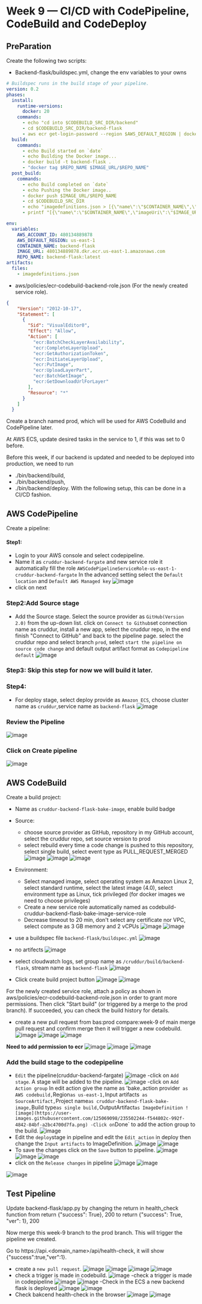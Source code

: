 # Week 9 — CI/CD with CodePipeline, CodeBuild and CodeDeploy

## PreParation
Create the following two scripts:
- Backend-flask/buildspec.yml, change the env variables to your owns
```yaml
# Buildspec runs in the build stage of your pipeline.
version: 0.2
phases:
  install:
    runtime-versions:
      docker: 20
    commands:
      - echo "cd into $CODEBUILD_SRC_DIR/backend"
      - cd $CODEBUILD_SRC_DIR/backend-flask
      - aws ecr get-login-password --region $AWS_DEFAULT_REGION | docker login --username AWS --password-stdin $IMAGE_URL
  build:
    commands:
      - echo Build started on `date`
      - echo Building the Docker image...          
      - docker build -t backend-flask .
      - "docker tag $REPO_NAME $IMAGE_URL/$REPO_NAME"
  post_build:
    commands:
      - echo Build completed on `date`
      - echo Pushing the Docker image..
      - docker push $IMAGE_URL/$REPO_NAME
      - cd $CODEBUILD_SRC_DIR
      - echo "imagedefinitions.json > [{\"name\":\"$CONTAINER_NAME\",\"imageUri\":\"$IMAGE_URL/$REPO_NAME\"}]" > imagedefinitions.json
      - printf "[{\"name\":\"$CONTAINER_NAME\",\"imageUri\":\"$IMAGE_URL/$REPO_NAME\"}]" > imagedefinitions.json

env:
  variables:
    AWS_ACCOUNT_ID: 480134889878
    AWS_DEFAULT_REGION: us-east-1
    CONTAINER_NAME: backend-flask
    IMAGE_URL: 480134889878.dkr.ecr.us-east-1.amazonaws.com
    REPO_NAME: backend-flask:latest
artifacts:
  files:
    - imagedefinitions.json
```    
- aws/policies/ecr-codebuild-backend-role.json (For the newly created service role).
```json
{
    "Version": "2012-10-17",
    "Statement": [
      {
        "Sid": "VisualEditor0",
        "Effect": "Allow",
        "Action": [
          "ecr:BatchCheckLayerAvailability",
          "ecr:CompleteLayerUpload",
          "ecr:GetAuthorizationToken",
          "ecr:InitiateLayerUpload",
          "ecr:PutImage",
          "ecr:UploadLayerPart",
          "ecr:BatchGetImage",
          "ecr:GetDownloadUrlForLayer"
        ],
        "Resource": "*"
      }
    ]
  }
 ``` 

Create a branch named prod, which will be used for AWS CodeBuild and CodePipeline later.

At AWS ECS, update desired tasks in the service to 1, if this was set to 0 before.

Before this week, if our backend is updated and needed to be deployed into production, we need to run 
- ./bin/backend/build, 
- ./bin/backend/push, 
- ./bin/backend/deploy. With the following setup, this can be done in a CI/CD fashion.

## AWS CodePipeline

Create a pipeline:
 #### Step1:
 - Login to your AWS console and select codepipeline.
 - Name it as `cruddur-backend-fargate` and new service role it automatically fill the role `AWSCodePipelineServiceRole-us-east-1-cruddur-backend-fargate`
 In the advanced setting select the `Default location` and `Default AWS Managed key`
 ![image](https://user-images.githubusercontent.com/125069098/235212747-7e2c12b6-6d03-4557-a2a8-28fe99266452.png)
 - click on next
 ### Step2:Add Source stage
 - Add the Source stage. Select the source provider as `GitHub(Version 2.0)` from the up-down list. click on `Connect to Github`set connection name as cruddur, 
   install a new app, select the cruddur repo, in the end finish "Connect to GitHub" and back to the pipeline page.
   select the cruddur repo and select branch `prod`, select `start the pipeline on source code change` and default output artifact format as `Codepipeline default` 
 ![image](https://user-images.githubusercontent.com/125069098/235213716-b5fdb71d-f27a-4485-977a-8691721b0f22.png)
 ### Step3: Skip this step for now we will build it later.
 ### Step4: 
 - For deploy stage, select deploy provide as `Amazon ECS`, choose cluster name as `cruddur`,service name as `backend-flask`
 ![image](https://user-images.githubusercontent.com/125069098/235217198-837ef26f-6bc2-40e0-9bef-a7c27e56f6f8.png)
### Review the Pipeline 
![image](https://user-images.githubusercontent.com/125069098/235217409-97b113eb-19d6-4ec9-9026-c6241642f5e4.png)
### Click on Create pipeline
![image](https://user-images.githubusercontent.com/125069098/235217633-36590f01-9a1e-45b0-a872-0721111e9d3e.png)

 ## AWS CodeBuild
 Create a build project:
 - Name as `cruddur-backend-flask-bake-image`, enable build badge
 - Source:
    - choose source provider as GitHub, repository in my GitHub account, select the cruddur repo, set source version to prod
    - select rebuild every time a code change is pushed to this repository, select single build, select event type as PULL_REQUEST_MERGED
 ![image](https://user-images.githubusercontent.com/125069098/235470897-982ba1a2-ad8c-4b5e-9861-6dd3b2ff7fc5.png)
 ![image](https://user-images.githubusercontent.com/125069098/235472149-e04aa2d1-4b0f-4099-9369-5a1f46a56b0c.png)
 ![image](https://user-images.githubusercontent.com/125069098/235473140-63075dac-8c97-44c3-a05b-8a83b3dd6e13.png)

- Environment:
    - Select managed image, select operating system as Amazon Linux 2, select standard runtime, select the latest image (4.0), select environment type as Linux, 
    tick privileged (for docker images we need to choose privileges)
    - Create a new service role automatically named as codebuild-cruddur-backend-flask-bake-image-service-role
    - Decrease timeout to 20 min, don't select any certificate nor VPC, select compute as 3 GB memory and 2 vCPUs
![image](https://user-images.githubusercontent.com/125069098/235473959-33485af3-06da-4152-b6a6-976af2e85d3a.png)
![image](https://user-images.githubusercontent.com/125069098/235474574-e960018b-6ff8-4262-9d3b-6456f71b959e.png)

- use a buildspec file `backend-flask/buildspec.yml`
![image](https://user-images.githubusercontent.com/125069098/235477745-eaa80f1c-82f6-4656-a474-8f5f9d9b1474.png)

- no artifects
![image](https://user-images.githubusercontent.com/125069098/235477911-eba7c0ed-e347-4740-a102-1201d1ae5a6a.png)

- select cloudwatch logs, set group name as `/cruddur/build/backend-flask`, stream name as `backend-flask`
![image](https://user-images.githubusercontent.com/125069098/235478761-1790bf8a-eba9-4cc0-9dcd-093467e4e469.png)
- Click create build project button
![image](https://user-images.githubusercontent.com/125069098/235479133-8758f01b-2df9-4d05-8746-0459f0833dba.png)
![image](https://user-images.githubusercontent.com/125069098/235479197-d7b027ef-1582-46b7-b3b8-96f9d07b3052.png)

For the newly created service role, attach a policy as shown in aws/policies/ecr-codebuild-backend-role.json in order to grant more permissions. 
Then click "Start build" (or triggered by a merge to the prod branch). If succeeded, you can check the build history for details.
- create a new pull request from bas:prod compare:week-9 of main merge pull request and confirm merge then it will trigger a new codebuild.
![image](https://user-images.githubusercontent.com/125069098/235495639-b750e684-db1f-42ef-a9af-258ef5eb290f.png)
![image](https://user-images.githubusercontent.com/125069098/235495964-48a6edae-1732-4b8a-8d6c-cd4f6c08de80.png)
![image](https://user-images.githubusercontent.com/125069098/235496679-c20f763a-23c8-45f3-8d28-6fb47e9096f7.png)

**Need to add permission to ecr**
![image](https://user-images.githubusercontent.com/125069098/235494470-7688144f-8070-4abb-9900-4fd3d6d0779b.png)
![image](https://user-images.githubusercontent.com/125069098/235494537-0506d9dd-26fe-4300-8b3d-43f78953ad4b.png)
![image](https://user-images.githubusercontent.com/125069098/235495382-a39592b6-93a0-4bf3-b540-4fe29def114b.png)

### Add the build stage to the codepipeline
- `Edit` the pipeline(cruddur-backend-fargate)
![image](https://user-images.githubusercontent.com/125069098/235499454-50c67f53-31c5-4559-a28a-06efec5f1030.png)
-click on `Add stage`. A stage will be added to the pipeline.
![image](https://user-images.githubusercontent.com/125069098/235499747-9511b3d5-a852-410f-8ad0-50f3a35211e3.png)
-click on `Add Action group`
In edit action give the name as 'bake`,`action provider` as AWS codebuild,`Region` as us-east-1, `Input artifacts` as SourceArtifact,`Project name` as cruddur-backend-flask-bake-image, `Build type` as single build, `OutputArtifact` as ImageDefinition
![image](https://user-images.githubusercontent.com/125069098/235502244-f544802c-992f-4842-84bf-a2bc4700d7fa.png)
-Click on `Done` to add the action group to the build.
![image](https://user-images.githubusercontent.com/125069098/235502480-c1a144fa-756e-4b76-95bf-828a33efaa1a.png)
- Edit the `deploy`stage in pipeline and edit the `Edit action` in deploy then change the `Input artifacts` to ImageDefinition.
![image](https://user-images.githubusercontent.com/125069098/235502883-ac3adc70-0e2c-42b5-bd08-0de4383c0b31.png)
![image](https://user-images.githubusercontent.com/125069098/235503274-fe0b7a8b-659b-424d-a1f0-4815f73102e4.png)
- To save the changes click on the `Save` button to pipeline.
![image](https://user-images.githubusercontent.com/125069098/235503502-b8838595-d27b-4d38-8b97-fa1949880c50.png)
![image](https://user-images.githubusercontent.com/125069098/235503562-bd4bd4d5-f18c-40b1-8b87-9845faf0d952.png)
![image](https://user-images.githubusercontent.com/125069098/235503630-3ead5715-dcce-47f1-a692-869a1cbeafa4.png)
- click on the `Release changes` in pipeline
![image](https://user-images.githubusercontent.com/125069098/235503835-ec725aad-8efb-4d71-ab4e-8bc291a8aabf.png)
![image](https://user-images.githubusercontent.com/125069098/235506059-34db02e9-8aeb-49ea-b1c9-0529dcdb4fc9.png)

![image](https://user-images.githubusercontent.com/125069098/235506804-cd4fa0bc-9681-4902-be3a-9ab403875369.png)


## Test Pipeline
Update backend-flask/app.py by changing the return in health_check function from return {"success": True}, 200 to return {"success": True, "ver": 1}, 200

Now merge this week-9 branch to the prod branch. This will trigger the pipeline we created.

Go to https://api.<domain_name>/api/health-check, it will show {"success":true,"ver":1}.

- create a `new pull request`.
![image](https://user-images.githubusercontent.com/125069098/235508971-da905951-532d-45db-9525-d23473b8f783.png)
![image](https://user-images.githubusercontent.com/125069098/235509118-f2c560d8-d6ce-4d12-9fef-99cee0550518.png)
![image](https://user-images.githubusercontent.com/125069098/235509172-646a8ed3-1818-4d4c-aa83-77aa01d5fac6.png)
![image](https://user-images.githubusercontent.com/125069098/235509232-7e83f757-33d8-4c4a-8fd7-4eb9839c03aa.png)
- check a trigger is made in codebuild.
![image](https://user-images.githubusercontent.com/125069098/235509364-d328a186-7503-49b3-ad4d-e9e8a2ad0d47.png)
-check a trigger is made in codepipeline
![image](https://user-images.githubusercontent.com/125069098/235509667-2f517d02-fda3-4f82-a06d-85792fb1a08f.png)
![image](https://user-images.githubusercontent.com/125069098/235509742-efb70823-6ed6-4dee-b6a1-a4a6f9fbae70.png)
-Check in the ECS a new backend flask is deployed 
![image](https://user-images.githubusercontent.com/125069098/235510037-63103eb4-6ff4-443c-a16e-97a2125a7176.png)
![image](https://user-images.githubusercontent.com/125069098/235510214-3af455d4-cb8c-41f2-b473-3e8533d7a63a.png)
- Check bakcend health-check in the browser
![image](https://user-images.githubusercontent.com/125069098/235511236-062a57af-94d8-4683-b6b0-36ae1f5bcb4e.png)
![image](https://user-images.githubusercontent.com/125069098/235511547-bc33a69c-b8c6-4784-99bc-126370d92ef5.png)
 
















